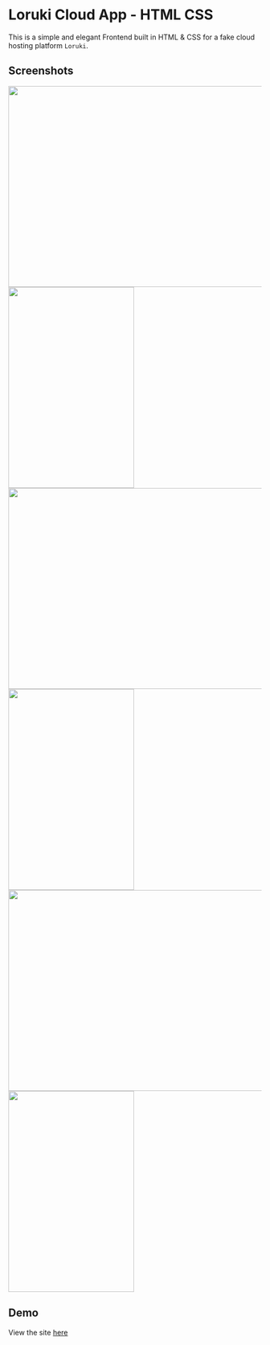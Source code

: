 
# Loruki Cloud App - HTML CSS

This is a simple and elegant Frontend built in HTML & CSS for a fake cloud hosting platform ```Loruki```.




## Screenshots


<img src="https://github.com/rawat-divyanshu/Loruki-Responsive-Website/blob/main/screenshots/1.PNG" width="800" height="400" />


<img src="https://github.com/rawat-divyanshu/Loruki-Responsive-Website/blob/main/screenshots/2.PNG" width="250" height="400" />


<img src="https://github.com/rawat-divyanshu/Loruki-Responsive-Website/blob/main/screenshots/3.PNG" width="800" height="400" />


<img src="https://github.com/rawat-divyanshu/Loruki-Responsive-Website/blob/main/screenshots/4.PNG" width="250" height="400" />


<img src="https://github.com/rawat-divyanshu/Loruki-Responsive-Website/blob/main/screenshots/5.PNG" width="800" height="400" />


<img src="https://github.com/rawat-divyanshu/Loruki-Responsive-Website/blob/main/screenshots/6.PNG" width="250" height="400" />

  
## Demo

View the site [here](https://rawat-divyanshu.github.io/Loruki-Responsive-Website/)

  
